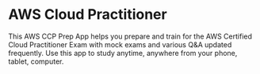 # AWS Cloud Practitioner
This AWS CCP Prep App helps you prepare and train for the AWS Certified Cloud Practitioner Exam with mock exams and various Q&A updated frequently. 
Use this app to study anytime, anywhere from your phone, tablet, computer.


